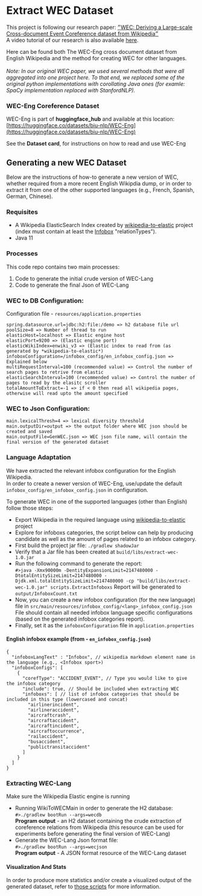 # Extract WEC Dataset
This project is following our research paper: <a href="https://arxiv.org/abs/2104.05022">״WEC: Deriving a Large-scale Cross-document Event Coreference dataset from Wikipedia״</a><br/>
A video tutorial of our research is also available <a href="https://www.youtube.com/watch?v=nbWXVAYi0Y0&t=136s">here</a>.<br/>

Here can be found both The WEC-Eng cross document dataset from English Wikipedia and the method for creating WEC for other languages. <br/><br/>
*Note: In our original WEC paper, we used several methods that were all aggregated into one project here. To that end, we replaced some of the original python implementations with corollating Java ones (for examle: SpaCy implementation replaced with StanfordNLP).*<br/>

### WEC-Eng Coreference Dataset
WEC-Eng is part of **huggingface_hub** and available at this location: [https://huggingface.co/datasets/biu-nlp/WEC-Eng](https://huggingface.co/datasets/biu-nlp/WEC-Eng)

See the **Dataset card**, for instructions on how to read and use WEC-Eng 

## Generating a new WEC Dataset
Below are the instructions of how-to generate a new version of WEC, whether required from a more recent English Wikipdia dump, 
or in order to extract it from one of the other supported languages (e.g., French, Spanish, German, Chinese). 

### Requisites
* A Wikipedia ElasticSearch Index created by <a href="https://github.com/AlonEirew/wikipedia-to-elastic">wikipedia-to-elastic</a>
  project (index must contain at least the <a href="https://github.com/AlonEirew/wikipedia-to-elastic#project-configuration-files">Infobox</a> "relationTypes").
* Java 11

### Processes
This code repo contains two main processes:
1) Code to generate the initial crude version of WEC-Lang
2) Code to generate the final Json of WEC-Lang

### WEC to DB Configuration:
Configuration file - `resources/application.properties`
```
spring.datasource.url=jdbc:h2:file:/demo => h2 database file url
poolSize=8 => Number of thread to run
elasticHost=localhost => Elastic engine host
elasticPort=9200 => (Elastic engine port)
elasticWikiIndex=enwiki_v3 => (Elastic index to read from (as generated by *wikipedia-to-elastic*)
infoboxConfiguration=/infobox_config/en_infobox_config.json => Explained below
multiRequestInterval=100 (recommended value) => Control the number of search pages to retrive from elastic
elasticSearchInterval=100 (recommended value) => Control the number of pages to read by the elasitc scroller
totalAmountToExtract=-1 => if < 0 then read all wikipedia pages, otherwise will read upto the amount specified
```

### WEC to Json Configuration:
```
main.lexicalThresh=4 => lexical diversity threshold
main.outputDir=output => the output folder where WEC json should be created and saved 
main.outputFile=GenWEC.json => WEC json file name, will contain the final version of the generated dataset 
```

### Language Adaptation
We have extracted the relevant infobox configuration for the English Wikipedia. <br/> 
In order to create a newer version of WEC-Eng, use/update the default `infobox_config/en_infobox_config.json` in configuration. <br/>

To generate WEC in one of the supported languages (other than English) follow those steps:
* Export Wikipedia in the required language using <a href="https://github.com/AlonEirew/wikipedia-to-elastic">wikipedia-to-elastic</a> project
* Explore for infoboxs categories, the script below can help by producing candidate as well as the amount of pages related to an infobox category.<br/>
* First build the project jar file:
`./gradlew shadowJar` <br/>
* Verify that a Jar file has been created at `build/libs/extract-wec-1.0.jar` <br/>
* Run the following command to generate the report: <br/>
`#>java -Xmx90000m -DentityExpansionLimit=2147480000 -DtotalEntitySizeLimit=2147480000 -Djdk.xml.totalEntitySizeLimit=2147480000 -cp "build/libs/extract-wec-1.0.jar" scripts.ExtractInfoboxs` Report will be generated to `output/InfoboxCount.txt`
* Now, you can create a new infobox configuration (for the new language) file in `src/main/resources/infobox_config/<lang>_infobox_config.json` <br/> 
File should contain all needed infobox language specific configurations (based on the generated infobox categories report). 
* Finally, set it as the `infoboxConfiguration` file in `application.properties`<br/>

#### English infobox example (from - `en_infobox_config.json`)
```
{
  "infoboxLangText" : "Infobox", // wikipedia markdown element name in the language (e.g., <Infobox sport>)
  "infoboxConfigs": [
    {
      "corefType": "ACCIDENT_EVENT", // Type you would like to give the infobox category
      "include": true, // Should be included when extracting WEC
      "infoboxs": [ // list of infobox categories that should be included in this type (lowercased and concat)
        "airlinerincident", 
        "airlineraccident",
        "aircraftcrash",
        "aircraftaccident",
        "aircraftincident",
        "aircraftoccurrence",
        "railaccident",
        "busaccident",
        "publictransitaccident"
      ]
    }
  ]
}
```

### Extracting WEC-Lang
Make sure the Wikipedia Elastic engine is running <br/>
* Running WikiToWECMain in order to generate the H2 database:<br/>
  `#>./gradlew bootRun --args=wecdb` <br/>
  **Program output** - an H2 dataset containing the crude extraction of coreference relations from Wikipedia (this resource can be used for experiments before generating the final version of WEC-Lang)
* Generate the WEC-Lang Json format file:<br/> 
  `#>./gradlew bootRun --args=wecjson` <br/>
  **Program output** - A JSON format resource of the WEC-Lang dataset
  

#### Visualization And Stats
In order to produce more statistics and/or create a visualized output of the generated dataset, refer to 
<a href="https://github.com/AlonEirew/cross-doc-event-coref#additional-scripts-helper_scripts">those scripts</a> for more information.
